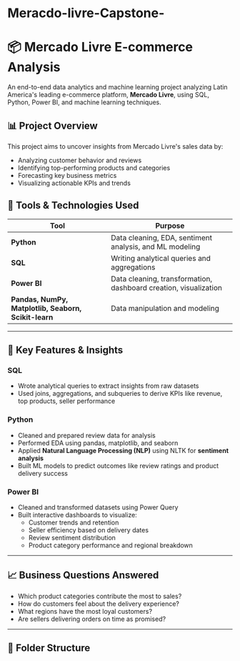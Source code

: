 # Meracdo-livre-Capstone-
# 📦 Mercado Livre E-commerce Analysis

An end-to-end data analytics and machine learning project analyzing Latin America's leading e-commerce platform, **Mercado Livre**, using SQL, Python, Power BI, and machine learning techniques.

## 📊 Project Overview

This project aims to uncover insights from Mercado Livre's sales data by:
- Analyzing customer behavior and reviews
- Identifying top-performing products and categories
- Forecasting key business metrics
- Visualizing actionable KPIs and trends

## 🔧 Tools & Technologies Used

| Tool          | Purpose                                                        |
|---------------|----------------------------------------------------------------|
| **Python**    | Data cleaning, EDA, sentiment analysis, and ML modeling        |
| **SQL**       | Writing analytical queries and aggregations                    |
| **Power BI**  | Data cleaning, transformation, dashboard creation, visualization |
| **Pandas, NumPy, Matplotlib, Seaborn, Scikit-learn** | Data manipulation and modeling |

---

## 🧠 Key Features & Insights

### SQL
- Wrote analytical queries to extract insights from raw datasets
- Used joins, aggregations, and subqueries to derive KPIs like revenue, top products, seller performance

### Python
- Cleaned and prepared review data for analysis
- Performed EDA using pandas, matplotlib, and seaborn
- Applied **Natural Language Processing (NLP)** using NLTK for **sentiment analysis**
- Built ML models to predict outcomes like review ratings and product delivery success

### Power BI
- Cleaned and transformed datasets using Power Query
- Built interactive dashboards to visualize:
  - Customer trends and retention
  - Seller efficiency based on delivery dates
  - Review sentiment distribution
  - Product category performance and regional breakdown

---

## 📈 Business Questions Answered

- Which product categories contribute the most to sales?
- How do customers feel about the delivery experience?
- What regions have the most loyal customers?
- Are sellers delivering orders on time as promised?

---

## 📌 Folder Structure

